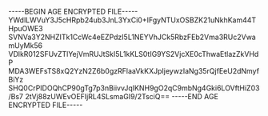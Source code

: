 -----BEGIN AGE ENCRYPTED FILE-----
YWdlLWVuY3J5cHRpb24ub3JnL3YxCi0+IFgyNTUxOSBZK21uNkhKam44THpuOWE3
SVNVa3Y2NHZITk1CcWc4eEZPdzI5L1NEYVhJCk5RbzFEb2Vma3RUc2VwamUyMk56
VDlkR012SFUvZTlYejVmRUJtSkI5L1kKLS0tIG9YS2VjcXE0cThwaEtlazZkVHdP
MDA3WEFsTS8xQ2YzN2Z6b0gzRFlaaVkKXJpIjeywzIaNg35rQjfEeU2dNmyfBiYz
SHQ0CrPIDOQhCP90gTg7p3nBiivvJqIKNH9gO2qC9mbNg4Gki6LOVftHiZ03/Bs7
2tVj88zUWEvOEFIjRL4SLsmaGI9/2TsciQ==
-----END AGE ENCRYPTED FILE-----
